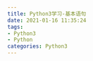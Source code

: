 ```yaml
---
title: Python3学习-基本语句
date: 2021-01-16 11:35:24
tags:
- Python3
- Python
categories: Python3
---
```

